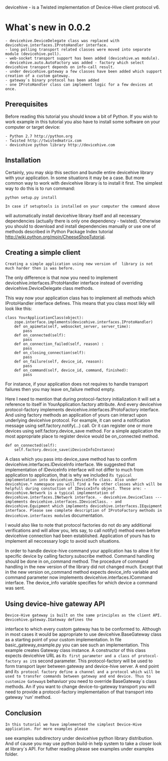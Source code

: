 devicehive - is a Twisted implementation of Device-Hive client protocol v6.

What`s new in 0.0.2
===================

    - devicehive.DeviceDelegate class was replaced with devicehive.interfaces.IProtoHandler interface.
    - long polling transport related classes were moved into separate module (devicehive.poll).
    - web-socket transport support has been added (devicehive.ws module).
    - devicehive.auto.AutoFactory was added - factory which select devicehive transport depends on info-call result.
    - under devicehive.gateway a few classes have been added which support creation of a custom gateway.
    - gateway`s binary protocol has been added
    - one IProtoHandler class can implement logic for a few devices at once.


Prerequisites
-------------

Before reading this tutorial you should know a bit of Python. If you wish to work example
in this tutorial you also have to install some software on your computer or target
device:

	- Python 2.7 http://python.org
	- Twisted http://twistedmatrix.com
	- devicehive python library http://devicehive.com


Installation
------------

Certainly, you may skip this section and bundle entire devicehive library with
your application. In some situations it may be a case. But more common way to
work with devicehive library is to install it first. The simplest way to do this
is to run command:

	python setup.py install

	In case if setuptools is installed on your computer the command above
will automatically install devicehive library itself and all necessary
dependencies (actually there is only one dependency - twisted). Otherwise you
should to download and install dependencies manually or use one of methods
described in Python Package Index tutorial http://wiki.python.org/moin/CheeseShopTutorial.



Creating a simple client
------------------------
    Creating a simple application using new version of  library is not much harder then is was before.
The only difference is that now you need to implement devicehive.interfaces.IProtoHandler interface
instead of overriding devicehive.DeviceDelegate class methods.

This way now your application class has to implement all methods which IProtoHandler interface defines.
This means that you class most likly will look like this:

    class YourApplicationClass(object):
        zope.interface.implements(devicehive.interfaces.IProtoHandler)
        def on_apimeta(self, websocket_server, server_time):
            pass
        def on_connected(self):
            pass
        def on_connection_failed(self, reason) :
            pass
        def on_closing_connection(self): 
            pass
        def on_failure(self, device_id, reason):
            pass
        def on_command(self, device_id, command, finished):
            pass

For instance, if your application does not requires to handle transport failures then you
may leave on_failure method empty.

Here I need to mention that during protocol-factory initialization it will set a reference to itself in
YourApplication.factory attribute. And every devicehive protocol-factory implements
devicehive.interfaces.IProtoFactory interface. And using factory methods an application of yours can
interact upon underlying devicehive protocol. For example, it can send a notification
message using self.factory.notify(...) call. Or it can register one or more devices
using self.factory.device_save method. For a simple application the most appropriate place to register
device would be on_connected method.

    def on_connected(self):
        self.factory.device_save(iDeviceInfoInstance)

A class which you pass into device_save method has to confirm devicehive.interfaces.IDeviceInfo interface.
We suggested that implementation of IDeviceInfo interface will not differ to much from application to application,
that is why we included it`s typical implementation into devicehive.DeviceInfo class. Also under devicehive.* namespace
you will find a few other classes which will be helpfull during constuction of IDeviceInfo object. These are:
    - devicehive.Network is a typical implementation of devicehive.interfaces.INetwork interface.
    - devicehive.DeviceClass --- implements devicehive.interfaces.IDeviceClass.
    - and devicehive.Equipment which implements devicehive.interfaces.IEquipment interface.
Please see complete description of IProtoFactory methods in devicehive.interfaces module`s documentation.

I would also like to note that protocol factories do not do any additional verifications and will allow you, lets say,
to call notify() method even before devicehive connection had been established. Application of yours has to implement
all neccessary logic to avoid such situations.


In order to handle device-hive command your application has to allow it for specific device by
calling factory.subscribe method. Command handling should be done in on_command method. The procedure of command
handling in the new version of the library did not changed much. Except that in the new version on_command method
expects device_info variable and command parameter now implements devicehive.interfaces.ICommand interface.
The device_info variable specifies for which device a command was sent.


Using device-hive gateway API
-----------------------------

    Device-Hive gateway is built on the same principles as the client API. devicehive.gateway.IGateway defines the
interface to which every custom gateway has to be conformed to. Although in most cases it would be appropriate to
use devicehive.BaseGateway class as a starting point of your custom implementation.
In file basic_gateway_example.py you can see such an implementation. This example creates Gateway class instance.
A constructor of this class expects devicehive URL as it`s first parameter and a class of protocol-factory as it`s
second parameter. This protocol-factory will be used to form transport layer between gateway and device-hive server.
A end point and it`s protocol factory define a channel and a protocol which will be used to transfer commands
between gateway and end device.
    Thus to customize Gateway`s behaviuor you need to override BaseGateway`s class methods. An if you want to change
device-to-gateway transport you will need to provide a protocol-factory implementation of that transport into
gateway 'run' method.


Conclusion
----------

	In this tutorial we have implemented the simplest Device-Hive application. For more examples please
see examples subdirectory under devicehive python library distribution. And of cause you may use python
build-in help system to take a closer look at library`s API.
    For futher reading please see examples under examples folder.


